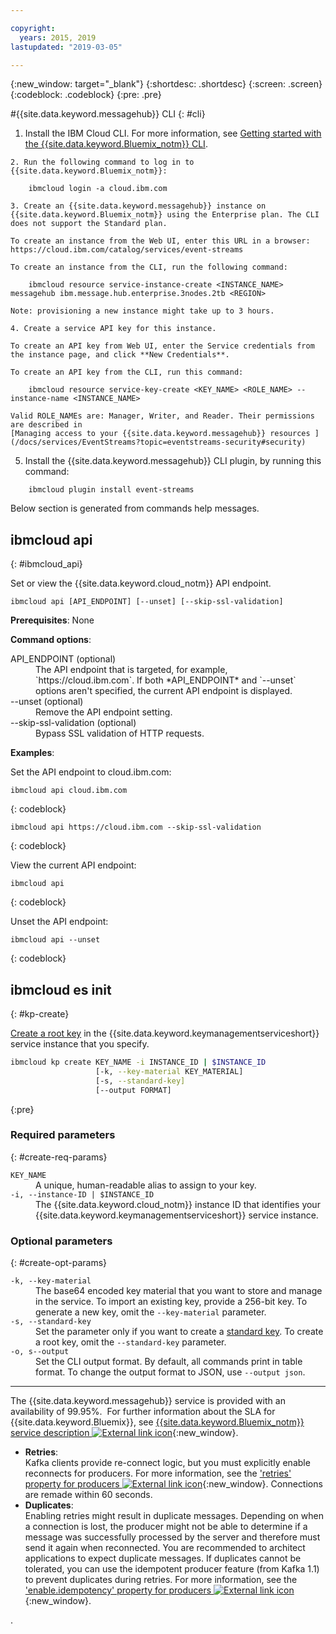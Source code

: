 ```yaml
---

copyright:
  years: 2015, 2019
lastupdated: "2019-03-05"

---
```


{:new_window: target="_blank"}
{:shortdesc: .shortdesc}
{:screen: .screen}
{:codeblock: .codeblock}
{:pre: .pre}

#{{site.data.keyword.messagehub}} CLI
{: #cli}

   1.  Install the IBM Cloud CLI. For more information, see [Getting started with the {{site.data.keyword.Bluemix_notm}} CLI](/docs/cli?topic=cloud-cli-ibmcloud-cli#overview).

    2. Run the following command to log in to {{site.data.keyword.Bluemix_notm}}:

```
    ibmcloud login -a cloud.ibm.com
```

    3. Create an {{site.data.keyword.messagehub}} instance on {{site.data.keyword.Bluemix_notm}} using the Enterprise plan. The CLI does not support the Standard plan.

    To create an instance from the Web UI, enter this URL in a browser: https://cloud.ibm.com/catalog/services/event-streams

    To create an instance from the CLI, run the following command:
```
    ibmcloud resource service-instance-create <INSTANCE_NAME> messagehub ibm.message.hub.enterprise.3nodes.2tb <REGION>
```
    Note: provisioning a new instance might take up to 3 hours.

    4. Create a service API key for this instance.

    To create an API key from Web UI, enter the Service credentials from the instance page, and click **New Credentials**.

    To create an API key from the CLI, run this command:
```
    ibmcloud resource service-key-create <KEY_NAME> <ROLE_NAME> --instance-name <INSTANCE_NAME>
```

    Valid ROLE_NAMEs are: Manager, Writer, and Reader. Their permissions are described in 
    [Managing access to your {{site.data.keyword.messagehub}} resources ](/docs/services/EventStreams?topic=eventstreams-security#security)

   5.  Install the {{site.data.keyword.messagehub}} CLI plugin, by running this command:
```
    ibmcloud plugin install event-streams
```
  

Below section is generated from commands help messages.

## ibmcloud api
{: #ibmcloud_api}

Set or view the {{site.data.keyword.cloud_notm}} API endpoint.
```
ibmcloud api [API_ENDPOINT] [--unset] [--skip-ssl-validation]
```

<strong>Prerequisites</strong>: None

<strong>Command options</strong>:
   <dl>
   <dt>API_ENDPOINT (optional)</dt>
   <dd>The API endpoint that is targeted, for example, `https://cloud.ibm.com`. If both *API_ENDPOINT* and `--unset` options aren't specified, the current API endpoint is displayed.</dd>
   <dt>--unset (optional)</dt>
   <dd>Remove the API endpoint setting.</dd>
   <dt>--skip-ssl-validation (optional)</dt>
   <dd>Bypass SSL validation of HTTP requests.</dd>
   </dl>
<strong>Examples</strong>:

Set the API endpoint to cloud.ibm.com:
```
ibmcloud api cloud.ibm.com
```
{: codeblock}

```
ibmcloud api https://cloud.ibm.com --skip-ssl-validation
```
{: codeblock}

View the current API endpoint:
```
ibmcloud api
```
{: codeblock}

Unset the API endpoint:
```
ibmcloud api --unset
```
{: codeblock}


## ibmcloud es init
{: #kp-create}

[Create a root key](/docs/services/key-protect?topic=key-protect-create-root-keys) in the {{site.data.keyword.keymanagementserviceshort}} service instance that you specify. 

```sh
ibmcloud kp create KEY_NAME -i INSTANCE_ID | $INSTANCE_ID
                   [-k, --key-material KEY_MATERIAL] 
                   [-s, --standard-key]
                   [--output FORMAT]
```
{:pre}

### Required parameters
{: #create-req-params}

<dl>
    <dt><code>KEY_NAME</code></dt>
        <dd>A unique, human-readable alias to assign to your key.</dd>
    <dt><code>-i, --instance-ID | $INSTANCE_ID</code></dt>
        <dd>The {{site.data.keyword.cloud_notm}} instance ID that identifies your {{site.data.keyword.keymanagementserviceshort}} service instance.</dd>
</dl>

### Optional parameters
{: #create-opt-params}

<dl>
    <dt><code>-k, --key-material</code></dt>
        <dd>The base64 encoded key material that you want to store and manage in the service. To import an existing key, provide a 256-bit key. To generate a new key, omit the <code>--key-material</code> parameter.</dd>
    <dt><code>-s, --standard-key</code></dt>
        <dd>Set the parameter only if you want to create a <a href="/docs/services/key-protect?topic=key-protect-envelope-encryption#key-types">standard key</a>. To create a root key, omit the <code>--standard-key</code> parameter.</dd>
    <dt><code>-o, s--output</code></dt>
        <dd>Set the CLI output format. By default, all commands print in table format. To change the output format to JSON, use <code>--output json</code>.</dd>
</dl>



-------------
The {{site.data.keyword.messagehub}} service is provided with an availability of 99.95%. 
For further information about the SLA for {{site.data.keyword.Bluemix}}, see
[{{site.data.keyword.Bluemix_notm}} service description ![External link icon](../../icons/launch-glyph.svg "External link icon")](https://www-03.ibm.com/software/sla/sladb.nsf/pdf/6605-14/$file/i126-6605-14_08-2018_en_US.pdf){:new_window}.




* **Retries**:<br/>
Kafka clients provide re-connect logic, but you must explicitly enable reconnects for producers. For more information, see the [ 'retries' property for producers ![External link icon](../../icons/launch-glyph.svg "External link icon")](http://kafka.apache.org/11/documentation.html#producerconfigs){:new_window}. Connections are remade within 60 seconds.   
 
* **Duplicates**:<br/>
Enabling retries might result in duplicate messages. Depending on when a connection is lost, the producer might not be able to determine if a message was successfully processed by the server and therefore must send it again when reconnected. You are recommended to architect applications to expect duplicate messages. If duplicates cannot be tolerated, you can use the idempotent producer feature (from Kafka 1.1) to prevent duplicates during retries. For more information, see the [ 'enable.idempotency' property for producers ![External link icon](../../icons/launch-glyph.svg "External link icon")](http://kafka.apache.org/11/documentation.html#topicconfigs){:new_window}.

.



